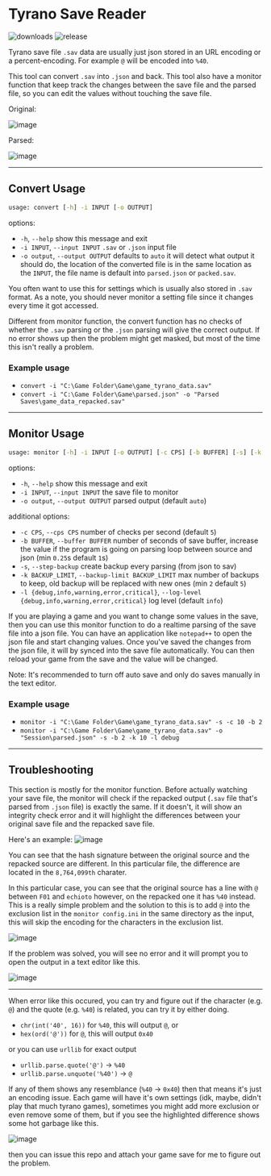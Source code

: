 # Tyrano Save Reader  

![downloads](https://img.shields.io/github/downloads/Galactic647/Tyrano-Save-Reader/total?logo=github&label=Downloads&color=brightgreen)
![release](https://img.shields.io/github/v/release/Galactic647/Tyrano-Save-Reader?label=Release)

Tyrano save file `.sav` data are usually just json stored in an URL encoding or a percent-encoding. For example `@` will be encoded into `%40`.

This tool can convert `.sav` into `.json` and back. This tool also have a monitor function that keep track the changes between the save file and the parsed file, so you can edit the values without touching the save file.

Original:

![image](https://github.com/Galactic647/Tyrano-Save-Reader/assets/44773161/643e8ce1-991d-4cf1-98ba-82cdb4c8183b)

Parsed:

![image](https://github.com/Galactic647/Tyrano-Save-Reader/assets/44773161/f2ecd25e-da66-45d0-923d-0120cf4a9b89)

-------------------

## Convert Usage

```cmd
usage: convert [-h] -i INPUT [-o OUTPUT]
```

options:

* `-h`, `--help`                 show this message and exit
* `-i INPUT`, `--input INPUT`    `.sav` or `.json` input file
* `-o output`, `--output OUTPUT` defaults to `auto` it will detect what output it should do, the location of the converted file is in the same location as the `INPUT`, the file name is default into `parsed.json` or `packed.sav`.

You often want to use this for settings which is usually also stored in `.sav` format. As a note, you should never monitor a setting file since it changes every time it got accessed.

Different from monitor function, the convert function has no checks of whether the `.sav` parsing or the `.json` parsing will give the correct output. If no error shows up then the problem might get masked, but most of the time this isn't really a problem.

### Example usage

* `convert -i "C:\Game Folder\Game\game_tyrano_data.sav"`
* `convert -i "C:\Game Folder\Game\parsed.json" -o "Parsed Saves\game_data_repacked.sav"`

-------------------

## Monitor Usage

```cmd
usage: monitor [-h] -i INPUT [-o OUTPUT] [-c CPS] [-b BUFFER] [-s] [-k BACKUP_LIMIT] [-l {debug,info,warning,error,critical}]
```

options:

* `-h`, `--help`                 show this message and exit
* `-i INPUT`, `--input INPUT`    the save file to monitor
* `-o output`, `--output OUTPUT` parsed output (default `auto`)

additional options:

* `-c CPS`, `--cps CPS`          number of checks per second (default `5`)
* `-b BUFFER`, `--buffer BUFFER` number of seconds of save buffer, increase the value if the program is going on parsing loop between source and json (min `0.25`s default `1`s)
* `-s`, `--step-backup`          create backup every parsing (from json to sav)
* `-k BACKUP_LIMIT`, `--backup-limit BACKUP_LIMIT` max number of backups to keep, old backup will be replaced with new ones (min `2` default `5`)
* `-l {debug,info,warning,error,critical}`, `--log-level {debug,info,warning,error,critical}` log level (default `info`)

If you are playing a game and you want to change some values in the save, then you can use this monitor function to do a realtime parsing of the save file into a json file. You can have an application like `notepad++` to open the json file and start changing values. Once you've saved the changes from the json file, it will by synced into the save file automatically. You can then reload your game from the save and the value will be changed.

Note: It's recommended to turn off auto save and only do saves manually in the text editor.

### Example usage

* `monitor -i "C:\Game Folder\Game\game_tyrano_data.sav" -s -c 10 -b 2`
* `monitor -i "C:\Game Folder\Game\game_tyrano_data.sav" -o "Session\parsed.json" -s -b 2 -k 10 -l debug`

-------------------

## Troubleshooting

This section is mostly for the monitor function. Before actually watching your save file, the monitor will check if the repacked output (`.sav` file that's parsed from `.json` file) is exactly the same. If it doesn't, it will show an integrity check error and it will highlight the differences between your original save file and the repacked save file.

Here's an example:
![image](https://github.com/Galactic647/GI-3DMigoto-Tools/assets/44773161/d79e83fb-f7f1-4b70-b19c-f2dbac8ca520)

You can see that the hash signature between the original source and the repacked source are different. In this particular file, the difference are located in the `8,764,099th` charater.

In this particular case, you can see that the original source has a line with `@` between `F01` and `echioto` however, on the repacked one it has `%40` instead. This is a really simple problem and the solution to this is to add `@` into the exclusion list in the `monitor config.ini` in the same directory as the input, this will skip the encoding for the characters in the exclusion list.

![image](https://github.com/Galactic647/GI-3DMigoto-Tools/assets/44773161/975a3d6b-09bd-42a3-9d48-e7f60dee0d87)

If the problem was solved, you will see no error and it will prompt you to open the output in a text editor like this.

![image](https://github.com/Galactic647/GI-3DMigoto-Tools/assets/44773161/9a097b6c-5c55-4453-a582-d2989fc8fea8)

-------------------

When error like this occured, you can try and figure out if the character (e.g. `@`) and the quote (e.g. `%40`) is related, you can try it by either doing.

* `chr(int('40', 16))` for `%40`, this will output `@`, or
* `hex(ord('@'))` for `@`, this will output `0x40`

or you can use `urllib` for exact output

* `urllib.parse.quote('@')` -> `%40`
* `urllib.parse.unquote('%40')` -> `@`

If any of them shows any resemblance (`%40` -> `0x40`) then that means it's just an encoding issue. Each game will have it's own settings (idk, maybe, didn't play that much tyrano games), sometimes you might add more exclusion or even remove some of them, but if you see the highlighted difference shows some hot garbage like this.

![image](https://github.com/Galactic647/GI-3DMigoto-Tools/assets/44773161/c6e51cd6-bf03-4bbc-9594-d19dd3d4d206)

then you can issue this repo and attach your game save for me to figure out the problem.
